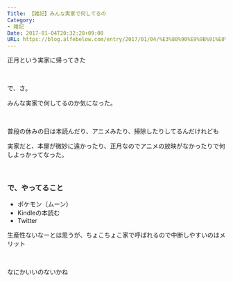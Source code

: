 ```yaml
---
Title: 【雑記】みんな実家で何してるの
Category:
- 雑記
Date: 2017-01-04T20:32:28+09:00
URL: https://blog.alfebelow.com/entry/2017/01/04/%E3%80%90%E9%9B%91%E8%A8%98%E3%80%91%E3%81%BF%E3%82%93%E3%81%AA%E5%AE%9F%E5%AE%B6%E3%81%A7%E4%BD%95%E3%81%97%E3%81%A6%E3%82%8B%E3%81%AE
---
```


<p>正月という実家に帰ってきた</p>
<p> </p>
<p>で、さ。</p>
<p>みんな実家で何してるのか気になった。</p>
<p> </p>
<p>普段の休みの日は本読んだり、アニメみたり、掃除したりしてるんだけれども</p>
<p>実家だと、本屋が微妙に遠かったり、正月なのでアニメの放映がなかったりで何しよっかってなった。</p>
<p> </p>

### で、やってること

<ul>
<li>ポケモン（ムーン）</li>
<li>Kindleの本読む</li>
<li>Twitter</li>
</ul>
<p>生産性ないなーとは思うが、ちょこちょこ家で呼ばれるので中断しやすいのはメリット</p>
<p> </p>
<p>なにかいいのないかね </p>
